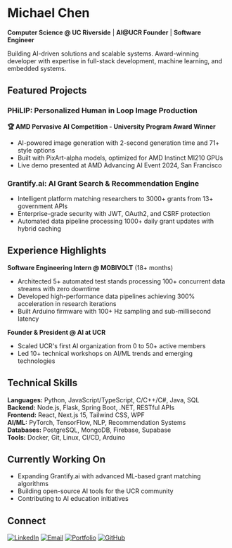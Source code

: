 # Michael Chen

**Computer Science @ UC Riverside** | **AI@UCR Founder** | **Software Engineer**

Building AI-driven solutions and scalable systems. Award-winning developer with expertise in full-stack development, machine learning, and embedded systems.

## Featured Projects

### PHiLIP: Personalized Human in Loop Image Production
**🏆 AMD Pervasive AI Competition - University Program Award Winner**
- AI-powered image generation with 2-second generation time and 71+ style options
- Built with PixArt-alpha models, optimized for AMD Instinct MI210 GPUs
- Live demo presented at AMD Advancing AI Event 2024, San Francisco

### Grantify.ai: AI Grant Search & Recommendation Engine
- Intelligent platform matching researchers to 3000+ grants from 13+ government APIs
- Enterprise-grade security with JWT, OAuth2, and CSRF protection
- Automated data pipeline processing 1000+ daily grant updates with hybrid caching

## Experience Highlights

**Software Engineering Intern @ MOBIVOLT** (18+ months)
- Architected 5+ automated test stands processing 100+ concurrent data streams with zero downtime
- Developed high-performance data pipelines achieving 300% acceleration in research iterations
- Built Arduino firmware with 100+ Hz sampling and sub-millisecond latency

**Founder & President @ AI at UCR**
- Scaled UCR's first AI organization from 0 to 50+ active members
- Led 10+ technical workshops on AI/ML trends and emerging technologies

## Technical Skills

**Languages:** Python, JavaScript/TypeScript, C/C++/C#, Java, SQL  
**Backend:** Node.js, Flask, Spring Boot, .NET, RESTful APIs  
**Frontend:** React, Next.js 15, Tailwind CSS, WPF  
**AI/ML:** PyTorch, TensorFlow, NLP, Recommendation Systems  
**Databases:** PostgreSQL, MongoDB, Firebase, Supabase  
**Tools:** Docker, Git, Linux, CI/CD, Arduino

## Currently Working On

- Expanding Grantify.ai with advanced ML-based grant matching algorithms
- Building open-source AI tools for the UCR community
- Contributing to AI education initiatives

## Connect

[![LinkedIn](https://img.shields.io/badge/LinkedIn-0077B5?style=flat&logo=linkedin&logoColor=white)](https://www.linkedin.com/in/michael-luo-chen/)
[![Email](https://img.shields.io/badge/Email-D14836?style=flat&logo=gmail&logoColor=white)](mailto:michaelluochen1@gmail.com)
[![Portfolio](https://img.shields.io/badge/Portfolio-000000?style=flat&logo=vercel&logoColor=white)](https://mchen04.github.io/)
[![GitHub](https://img.shields.io/badge/GitHub-100000?style=flat&logo=github&logoColor=white)](https://github.com/mchen04)
